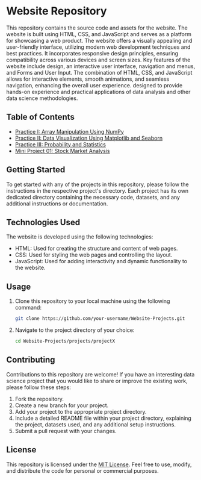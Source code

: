 # Website Repository
This repository contains the source code and assets for the website. The website is built using HTML, CSS, and JavaScript and serves as a platform for showcasing a web product.
The website offers a visually appealing and user-friendly interface, utilizing modern web development techniques and best practices. It incorporates responsive design principles, ensuring compatibility across various devices and screen sizes.
Key features of the website include design, an interactive user interface, navigation and menus, and Forms and User Input. The combination of HTML, CSS, and JavaScript allows for interactive elements, smooth animations, and seamless navigation, enhancing the overall user experience. designed to provide hands-on experience and practical applications of data analysis and other data science methodologies.


## Table of Contents

- [Practice I: Array Manipulation Using NumPy](https://github.com/thabangrapotu/Data-Science-Projects/blob/main/Practices/Practice_1.ipynb)
- [Practice II: Data Visualization Using Matplotlib and Seaborn](https://github.com/thabangrapotu/Data-Science-Projects/blob/main/Practices/Practice%202.ipynb)
- [Practice III: Probability and Statistics](https://github.com/thabangrapotu/Data-Science-Projects/blob/main/Practices/Practice_3.ipynb)
- [Mini Project 01: Stock Market Analysis](https://github.com/thabangrapotu/Data-Science-Projects/blob/main/Projects/Mini_Project_01_Stock_Market_Analysis.ipynb)

## Getting Started

To get started with any of the projects in this repository, please follow the instructions in the respective project's directory. Each project has its own dedicated directory containing the necessary code, datasets, and any additional instructions or documentation.

## Technologies Used

The website is developed using the following technologies:

- HTML: Used for creating the structure and content of web pages.
- CSS: Used for styling the web pages and controlling the layout.
- JavaScript: Used for adding interactivity and dynamic functionality to the website.
  
## Usage
1. Clone this repository to your local machine using the following command:

   ```bash
   git clone https://github.com/your-username/Website-Projects.git

 2. Navigate to the project directory of your choice:
    ```bash
    cd Website-Projects/projects/projectX    

## Contributing
Contributions to this repository are welcome! If you have an interesting data science project that you would like to share or improve the  existing work, please follow these steps:

1. Fork the repository.
2. Create a new branch for your project.
3. Add your project to the appropriate project directory.
4. Include a detailed README file within your project directory, explaining the project, datasets used, and any additional setup instructions.
5. Submit a pull request with your changes.

## License
This repository is licensed under the [MIT License](https://github.com/thabangrapotu/Website/blob/main/LICENSE). Feel free to use, modify, and distribute the code for personal or commercial purposes.
